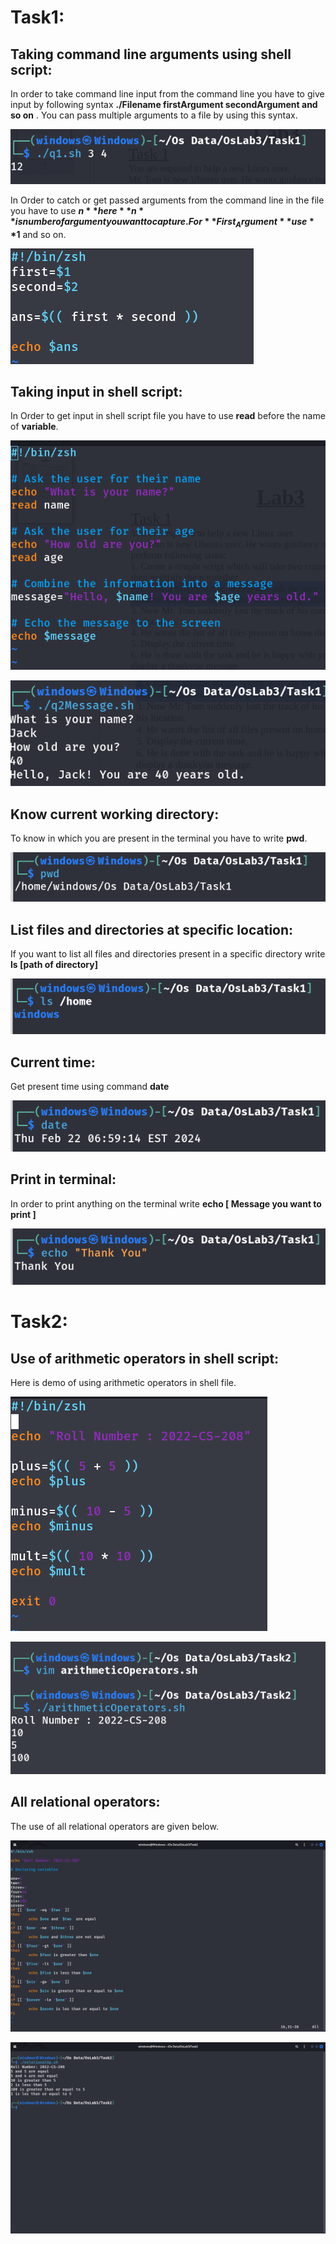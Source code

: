 # Task1:

## Taking command line arguments using shell script:

In order to take command line input from the command line you have to give input by following syntax **./Filename firstArgument secondArgument and so on** . You can pass multiple arguments to a file by using this syntax. 

![loading](imgs\task1MultOutput.png)

In Order to catch or get passed arguments from the command line in the file you have to use **$n** here **n** is number of argument you want to capture. For **First_Argument** use **$1** and so on.

![loading](imgs\task1Mult.png)

## Taking input in shell script:

In Order to get input in shell script file you have to use **read** before the name of **variable**. 

![loading](imgs\task1Message.png)

![loading](imgs\task1MessOutput.png)

## Know current working directory:

To know in which you are present in the terminal you have to write **pwd**.

![loading](imgs\task1_3.png)

## List files and directories at specific location:

If you want to list all files and directories present in a specific directory write **ls [path of directory]**

![loading](imgs\task1_4.png)

## Current time:

Get present time using command **date**

![loading](imgs\task1_5.png)

## Print in terminal:

In order to print anything on the terminal write **echo [ Message you want to print ]**

![loading](imgs\task1_6.png)



# Task2:

## Use of arithmetic operators in shell script:

Here is demo of using arithmetic operators in shell file.

![loading](imgs\task2Arithmetic.png)

![loading](imgs\task2ArithOUtput.png)



## All relational operators:

The use of all relational operators are given below.

![loading](imgs\tas2RelationalOP.png)

![loading](imgs\tas2RelatOutput.png)